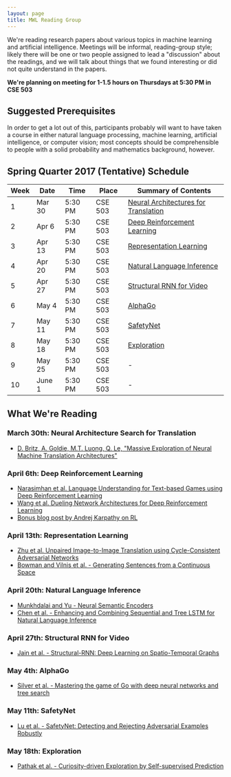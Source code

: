 ```yaml
---
layout: page
title: MWL Reading Group
---
```


We're reading research papers about various topics in machine learning and
artificial intelligence. Meetings will be informal, reading-group style; likely
there will be one or two people assigned to lead a "discussion" about the
readings, and we will talk about things that we found interesting or did not
quite understand in the papers.

**We're planning on meeting for 1-1.5 hours on Thursdays at 5:30 PM in CSE 503**

## Suggested Prerequisites

In order to get a lot out of this, participants probably will want to have taken
a course in either natural language processing, machine learning, artificial
intelligence, or computer vision; most concepts should be comprehensible to
people with a solid probability and mathematics background, however.

## Spring Quarter 2017 (Tentative) Schedule

| Week | Date | Time | Place | Summary of Contents |
|------|------|------|-------|---------------------|
| 1 | Mar 30 | 5:30 PM | CSE 503 | [Neural Architectures for Translation](#march-30th-neural-architecture-search-for-translation) |
| 2 | Apr 6 | 5:30 PM | CSE 503 | [Deep Reinforcement Learning](#april-6th-deep-reinforcement-learning)|
| 3 | Apr 13 | 5:30 PM | CSE 503 | [Representation Learning](#april-13th-representation-learning) |
| 4 | Apr 20 | 5:30 PM | CSE 503 | [Natural Language Inference](#april-20th-natural-language-inference) |
| 5 | Apr 27 | 5:30 PM | CSE 503 | [Structural RNN for Video](#april-27th-structural-rnn-for-video) |
| 6 | May 4 | 5:30 PM | CSE 503 | [AlphaGo](#may-4th-alphago) |
| 7 | May 11 | 5:30 PM | CSE 503 | [SafetyNet](#may-11th-safetynet) |
| 8 | May 18 | 5:30 PM | CSE 503 | [Exploration](#may-18th-exploration) |
| 9 | May 25 | 5:30 PM | CSE 503 | - |
| 10 | June 1 | 5:30 PM | CSE 503 | - |

## What We're Reading

### March 30th: Neural Architecture Search for Translation
  - [D. Britz, A. Goldie, M.T. Luong, Q. Le, "Massive Exploration of Neural Machine Translation Architectures"](https://arxiv.org/abs/1703.03906)

### April 6th: Deep Reinforcement Learning
  - [Narasimhan et al. Language Understanding for Text-based Games using Deep Reinforcement Learning](https://pdfs.semanticscholar.org/b91c/3ab29457123cb1cc590a3e5dcec8a7f70a12.pdf?_ga=1.26568893.1484215306.1475848983)
  - [Wang et al. Dueling Network Architectures for Deep Reinforcement Learning](https://pdfs.semanticscholar.org/4c05/d7caa357148f0bbd61720bdd35f0bc05eb81.pdf?_ga=1.25112506.1484215306.1475848983)
  - [Bonus blog post by Andrej Karpathy on RL](http://karpathy.github.io/2016/05/31/rl/)
  
### April 13th: Representation Learning
  - [Zhu et al. Unpaired Image-to-Image Translation using Cycle-Consistent Adversarial Networks](https://arxiv.org/pdf/1703.10593.pdf)
  - [Bowman and Vilnis et al. - Generating Sentences from a Continuous Space](https://arxiv.org/pdf/1511.06349.pdf)
  
### April 20th: Natural Language Inference
  - [Munkhdalai and Yu - Neural Semantic Encoders](https://arxiv.org/pdf/1607.04315.pdf)
  - [Chen et al. - Enhancing and Combining Sequential and Tree LSTM for Natural Language Inference](https://arxiv.org/pdf/1609.06038v2.pdf)

### April 27th: Structural RNN for Video
  - [Jain et al. - Structural-RNN: Deep Learning on Spatio-Temporal Graphs](https://arxiv.org/pdf/1511.05298.pdf)
  
### May 4th: AlphaGo
  - [Silver et al. - Mastering the game of Go with deep neural networks and tree search](https://pdfs.semanticscholar.org/9dc0/4bd6a2489ae94f660ff16ecc37fb383a58fc.pdf?_ga=2.166777598.1155844225.1493818596-1484215306.1475848983)

### May 11th: SafetyNet
  - [Lu et al. - SafetyNet: Detecting and Rejecting Adversarial Examples Robustly](https://arxiv.org/abs/1704.00103)
  
### May 18th: Exploration
  - [Pathak et al. - Curiosity-driven Exploration by Self-supervised Prediction](https://pathak22.github.io/noreward-rl/resources/icml17.pdf)
